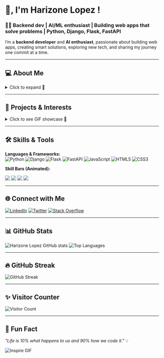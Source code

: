 # 👋, I'm Harizone Lopez !

### 👨‍💻 Backend dev | AI/ML enthusiast | Building web apps that solve problems | Python, Django, Flask, FastAPI 
I’m a **backend developer** and **AI enthusiast**, passionate about building web apps, creating smart solutions, exploring new tech, and sharing my journey one commit at a time.

---

## 💻 About Me
<details>
<summary>Click to expand 👀</summary>

- 🏗️ Building web apps with **Django**, **Flask**, **FastAPI**  
- 🤖 Exploring **AI/ML projects**, computer vision, and image classification  
- ⚡ Problem-solving with **Python** and modern frameworks  
- 🎯 Continuously learning and coding efficiently  

![Coding GIF](https://media.giphy.com/media/l0MYt5jPR6QX5pnqM/giphy.gif)

</details>

---

## 🌟 Projects & Interests
<details>
<summary>Click to see GIF showcase 🎉</summary>

| AI & ML 🤖 | Web Development 🌐 | Fun & Learning 🎨 |
|------------|------------------|-----------------|
| ![AI GIF](https://media.giphy.com/media/3oKIPwoeGErMmaI43C/giphy.gif) | ![Web GIF](https://media.giphy.com/media/26xBwdIuRJiAiBzwA/giphy.gif) | ![Fun GIF](https://media.giphy.com/media/l0Exk8EUzSLsrErEQ/giphy.gif) |

</details>

---

## 🛠️ Skills & Tools

**Languages & Frameworks:**  
![Python](https://img.shields.io/badge/Python-3776AB?style=flat&logo=python&logoColor=white)
![Django](https://img.shields.io/badge/Django-092E20?style=flat&logo=django&logoColor=white)
![Flask](https://img.shields.io/badge/Flask-000000?style=flat&logo=flask&logoColor=white)
![FastAPI](https://img.shields.io/badge/FastAPI-009688?style=flat&logo=fastapi&logoColor=white)
![JavaScript](https://img.shields.io/badge/JavaScript-F7DF1E?style=flat&logo=javascript&logoColor=black)
![HTML5](https://img.shields.io/badge/HTML5-E34F26?style=flat&logo=html5&logoColor=white)
![CSS3](https://img.shields.io/badge/CSS3-1572B6?style=flat&logo=css3&logoColor=white)

**Skill Bars (Animated):**  
<p float="left">
  <img src="https://img.shields.io/badge/Python-90%25-3776AB?style=for-the-badge"/>
  <img src="https://img.shields.io/badge/Django-85%25-092E20?style=for-the-badge"/>
  <img src="https://img.shields.io/badge/Flask-80%25-000000?style=for-the-badge"/>
  <img src="https://img.shields.io/badge/FastAPI-75%25-009688?style=for-the-badge"/>
</p>

---

## 🌐 Connect with Me
[![LinkedIn](https://img.shields.io/badge/-LinkedIn-blue?style=flat&logo=linkedin&logoColor=white)](https://www.linkedin.com/in/harizone-lopez-a267b625b) 
[![Twitter](https://img.shields.io/badge/-Twitter-1DA1F2?style=flat&logo=twitter&logoColor=white)](https://twitter.com/harison_lo57854) 
[![Stack Overflow](https://img.shields.io/badge/-Stack%20Overflow-FE7A16?style=flat&logo=stackoverflow&logoColor=white)](https://stackoverflow.com/users/23263701/harizone-lopez)

---

## 📊 GitHub Stats

![Harizone Lopez GitHub stats](https://github-readme-stats.vercel.app/api?username=harizonelopez&show_icons=true&theme=radical)
![Top Languages](https://github-readme-stats.vercel.app/api/top-langs/?username=harizonelopez&layout=compact&theme=radical)

---

## 🔥 GitHub Streak

![GitHub Streak](https://streak-stats.demolab.com?user=harizonelopez&theme=radical&hide_border=true)

---

## ✨ Visitor Counter
![Visitor Count](https://hits.seeyoufarm.com/api/count/incr/badge.svg?url=https%3A%2F%2Fgithub.com%2Fharizonelopez&count_bg=%2379C83D&title_bg=%23555555&icon=&icon_color=%23E7E7E7&title=Visitors&edge_flat=false)

---

## 🎨 Fun Fact
_"Life is 10% what happens to us and 90% how we code it."_ 💡  

![Inspire GIF](https://media.giphy.com/media/3o7aCTPPm4OHfRLSH6/giphy.gif)
